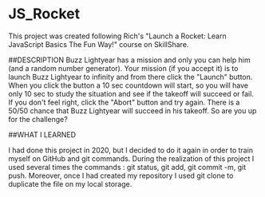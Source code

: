 # JS_Rocket

This project was created following Rich's "Launch a Rocket: Learn JavaScript Basics The Fun Way!" course on SkillShare.

##DESCRIPTION
Buzz Lightyear has a mission and only you can help him (and a random number generator). Your mission (if you accept it) is to launch Buzz Lightyear to infinity and from there click the "Launch" button. When you click the button a 10 sec countdown will start, so you will have only 10 sec to study the situation and see if the takeoff will succeed or fail. If you don't feel right, click the "Abort" button and try again. 
There is a 50/50 chance that Buzz Lightyear will succeed in his takeoff. So are you up for the challenge? 

##WHAT I LEARNED

I had done this project in 2020, but I decided to do it again in order to train myself on GitHub and git commands. During the realization of this project I used several times the commands : git status, git add, git commit -m, git push. Moreover, once I had created my repository I used git clone to duplicate the file on my local storage.
